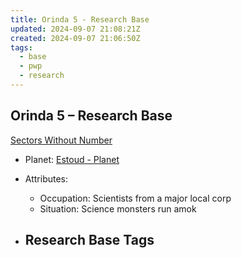```yaml
---
title: Orinda 5 - Research Base
updated: 2024-09-07 21:08:21Z
created: 2024-09-07 21:06:50Z
tags:
  - base
  - pwp
  - research
---
```


## Orinda 5 &ndash; Research Base

[Sectors Without Number](https://sectorswithoutnumber.com/sector/bfDcBzTtgpeyLUfwzjio/researchBase/pJatDJtG0DBhXP621lod)

- Planet: [Estoud - Planet](../../../Gaming/StarsWithoutNumber/PiratesWithoutPlunder/Estoud%20-%20Planet.md)

- Attributes:
   -   Occupation: Scientists from a major local corp
   -   Situation: Science monsters run amok

- Research Base Tags
	-  

